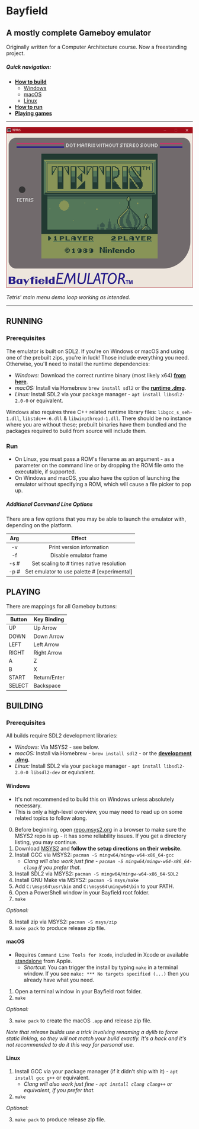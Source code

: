# Bayfield
## A mostly complete Gameboy emulator

Originally written for a Computer Architecture course. Now a freestanding project.

##### Quick navigation:
- **[How to build](#building)**
  - [Windows](#windows)
  - [macOS](#macos)
  - [Linux](#linux)
- **[How to run](#running)**
- **[Playing games](#playing)**

---

![Emulator running normally](./assets/bayfield_demo_tetris.gif "Playing Tetris")

*Tetris' main menu demo loop working as intended.*

---

## RUNNING
### Prerequisites
The emulator is built on SDL2. If you're on Windows or macOS and using one of the prebuilt zips, you're in luck! Those include everything you need.
Otherwise, you'll need to install the runtime dependencies:

- *Windows:* Download the correct runtime binary (most likely x64) [**from here**](https://www.libsdl.org/download-2.0.php).
- *macOS:* Install via Homebrew `brew install sdl2` or the [**runtime .dmg**](https://www.libsdl.org/download-2.0.php).
- *Linux:* Install SDL2 via your package manager - `apt install libsdl2-2.0-0` or equivalent.

Windows also requires three C++ related runtime library files: `libgcc_s_seh-1.dll`, `libstdc++-6.dll` & `libwinpthread-1.dll`.
There should be no instance where you are without these; prebuilt binaries have them bundled and the packages required to build from source will include them.

### Run
- On Linux, you must pass a ROM's filename as an argument - as a parameter on the command line or by dropping the ROM file onto the executable, if supported. 
- On Windows and macOS, you also have the option of launching the emulator without specifying a ROM, which will cause a file picker to pop up.

##### Additional Command Line Options
There are a few options that you may be able to launch the emulator with, depending on the platform.

|  Arg |                    Effect                    |
|:----:|:--------------------------------------------:|
|   -v | Print version information                    |
|   -f | Disable emulator frame                       |
| -s # | Set scaling to # times native resolution     |
| -p # | Set emulator to use palette # [experimental] |

## PLAYING
There are mappings for all Gameboy buttons:

| Button | Key Binding  |
|--------|--------------|
| UP     | Up Arrow     |
| DOWN   | Down Arrow   |
| LEFT   | Left Arrow   |
| RIGHT  | Right Arrow  |
| A      | Z            |
| B      | X            |
| START  | Return/Enter |
| SELECT | Backspace    |



## BUILDING
### Prerequisites
All builds require SDL2 development libraries:

- *Windows:* Via MSYS2 - see below.
- *macOS:* Install via Homebrew - `brew install sdl2` - or the [**development .dmg**](https://www.libsdl.org/download-2.0.php).
- *Linux:* Install SDL2 via your package manager - `apt install libsdl2-2.0-0 libsdl2-dev` or equivalent.

#### Windows
- It's not recommended to build this on Windows unless absolutely necessary.
- This is only a high-level overview, you may need to read up on some related topics to follow along.

0. Before beginning, open [repo.msys2.org](http://repo.msys2.org) in a browser to make sure the MSYS2 repo is up - it has some reliability issues. If you get a directory listing, you may continue.
1. Download [MSYS2](http://www.msys2.org) and **follow the setup directions on their website.**
2. Install GCC via MSYS2: `pacman -S mingw64/mingw-w64-x86_64-gcc`
   - *Clang will also work just fine - `pacman -S mingw64/mingw-w64-x86_64-clang` if you prefer that.*
3. Install SDL2 via MSYS2: `pacman -S mingw64/mingw-w64-x86_64-SDL2`
4. Install GNU Make via MSYS2: `pacman -S msys/make`
5. Add `C:\msys64\usr\bin` and `C:\msys64\mingw64\bin` to your PATH.
6. Open a PowerShell window in your Bayfield root folder.
7. `make`

*Optional:*

8. Install zip via MSYS2: `pacman -S msys/zip`
9. `make pack` to produce release zip file.

#### macOS
- Requires `Command Line Tools for Xcode`, included in Xcode or available [standalone](https://developer.apple.com/download/more/) from Apple.
  - *Shortcut:* You can trigger the install by typing `make` in a terminal window. If you see `make: *** No targets specified (...)` then you already have what you need.

1. Open a terminal window in your Bayfield root folder.
2. `make`

*Optional:*

3. `make pack` to create the macOS `.app` and release zip file.

*Note that release builds use a trick involving renaming a dylib to force static linking, so they will not match your build exactly. It's a hack and it's not recommended to do it this way for personal use.*

#### Linux
1. Install GCC via your package manager (if it didn't ship with it) - `apt install gcc g++` or equivalent.
   - *Clang will also work just fine - `apt install clang clang++` or equivalent, if you prefer that.*
2. `make`

*Optional:*

3. `make pack` to produce release zip file.
